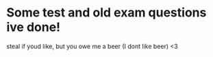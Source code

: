 # Some test and old exam questions ive done!

steal if youd like, but you owe me a beer (I dont like beer) <3